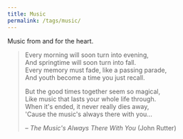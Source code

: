 ```yaml
---
title: Music
permalink: /tags/music/
---
```


Music from and for the heart.

> Every morning will soon turn into evening,  
> And springtime will soon turn into fall.  
> Every memory must fade, like a passing parade,  
> And youth become a time you just recall.
>  
> But the good times together seem so magical,  
> Like music that lasts your whole life through.  
> When it's ended, it never really dies away,  
> 'Cause the music's always there with you...  
> 
>   – *The Music's Always There With You* (John Rutter)
